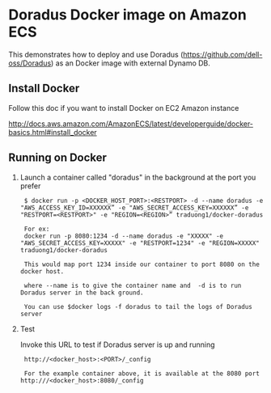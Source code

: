 Doradus Docker image on Amazon ECS
==================================

This demonstrates how to deploy and use Doradus (https://github.com/dell-oss/Doradus) as an Docker image with external Dynamo DB.

Install Docker
----------------
Follow this doc if you want to install Docker on EC2 Amazon instance

http://docs.aws.amazon.com/AmazonECS/latest/developerguide/docker-basics.html#install_docker

Running on Docker
----------------

1. Launch a container called "doradus" in the background at the port you prefer

        $ docker run -p <DOCKER_HOST_PORT>:<RESTPORT> -d --name doradus -e "AWS_ACCESS_KEY_ID=XXXXXX” -e "AWS_SECRET_ACCESS_KEY=XXXXXX” -e "RESTPORT=<RESTPORT>" -e "REGION=<REGION>” traduong1/docker-doradus

        For ex:
        docker run -p 8080:1234 -d --name doradus -e "XXXXX" -e "AWS_SECRET_ACCESS_KEY=XXXXX" -e "RESTPORT=1234" -e "REGION=XXXXX" traduong1/docker-doradus
        
        This would map port 1234 inside our container to port 8080 on the docker host. 
        
        where --name is to give the container name and  -d is to run Doradus server in the back ground. 
        
        You can use $docker logs -f doradus to tail the logs of Doradus server
              
2. Test

   Invoke this URL to test if Doradus server is up and running

        http://<docker_host>:<PORT>/_config
        
        For the example container above, it is available at the 8080 port http:///<docker_host>:8080/_config